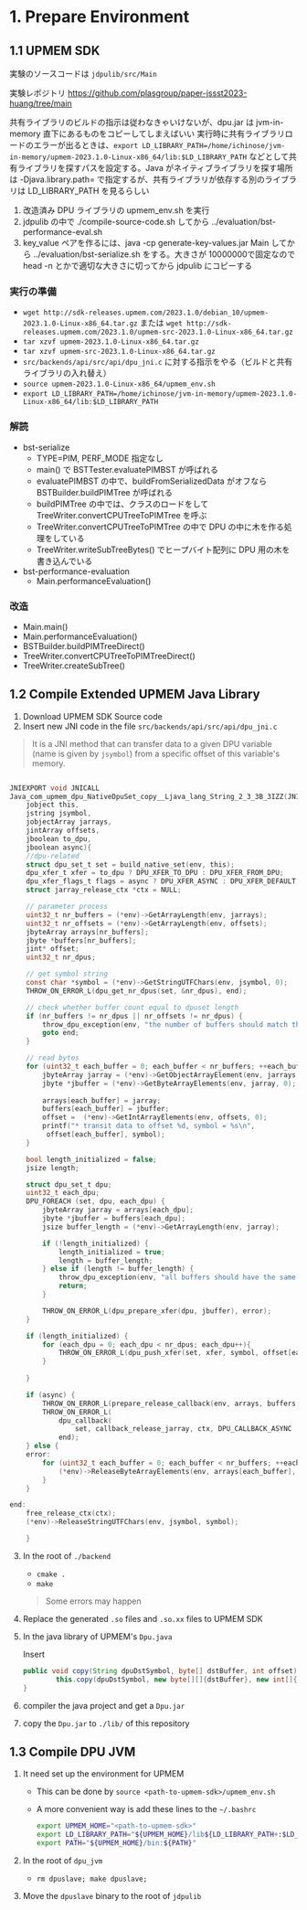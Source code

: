 # 1. Prepare Environment

## 1.1 UPMEM SDK


実験のソースコードは `jdpulib/src/Main`

実験レポジトリ https://github.com/plasgroup/paper-jssst2023-huang/tree/main

共有ライブラリのビルドの指示は従わなきゃいけないが、dpu.jar は jvm-in-memory 直下にあるものをコピーしてしまえばいい
実行時に共有ライブラリロードのエラーが出るときは、`export LD_LIBRARY_PATH=/home/ichinose/jvm-in-memory/upmem-2023.1.0-Linux-x86_64/lib:$LD_LIBRARY_PATH`
などとして共有ライブラリを探すパスを設定する。Java がネイティブライブラリを探す場所は -Djava.library.path= で指定するが、共有ライブラリが依存する別のライブラリは LD_LIBRARY_PATH を見るらしい

1. 改造済み DPU ライブラリの upmem_env.sh を実行
2. jdpulib の中で ./compile-source-code.sh してから ../evaluation/bst-performance-eval.sh
3. key_value ペアを作るには、java -cp generate-key-values.jar Main してから ../evaluation/bst-serialize.sh をする。大きさが 10000000で固定なので head -n とかで適切な大きさに切ってから jdpulib にコピーする

### 実行の準備
- `wget http://sdk-releases.upmem.com/2023.1.0/debian_10/upmem-2023.1.0-Linux-x86_64.tar.gz` または `wget http://sdk-releases.upmem.com/2023.1.0/upmem-src-2023.1.0-Linux-x86_64.tar.gz`
- `tar xzvf upmem-2023.1.0-Linux-x86_64.tar.gz`
- `tar xzvf upmem-src-2023.1.0-Linux-x86_64.tar.gz`
- `src/backends/api/src/api/dpu_jni.c` に対する指示をやる（ビルドと共有ライブラリの入れ替え）
- `source upmem-2023.1.0-Linux-x86_64/upmem_env.sh`
- `export LD_LIBRARY_PATH=/home/ichinose/jvm-in-memory/upmem-2023.1.0-Linux-x86_64/lib:$LD_LIBRARY_PATH`

### 解読
- bst-serialize
  - TYPE=PIM, PERF_MODE 指定なし
  - main() で BSTTester.evaluatePIMBST が呼ばれる
  - evaluatePIMBST の中で、buildFromSerializedData がオフなら BSTBuilder.buildPIMTree が呼ばれる
  - buildPIMTree の中では、クラスのロードをして TreeWriter.convertCPUTreeToPIMTree を呼ぶ
  - TreeWriter.convertCPUTreeToPIMTree の中で DPU の中に木を作る処理をしている
  - TreeWriter.writeSubTreeBytes() でヒープバイト配列に DPU 用の木を書き込んでいる
- bst-performance-evaluation
  - Main.performanceEvaluation()

### 改造
- Main.main()
- Main.performanceEvaluation()
- BSTBuilder.buildPIMTreeDirect()
- TreeWriter.convertCPUTreeToPIMTreeDirect()
- TreeWriter.createSubTree()

## 1.2 Compile Extended UPMEM Java Library

1.  Download UPMEM SDK Source code
2. Insert new JNI code in the file `src/backends/api/src/api/dpu_jni.c`

> It is a JNI method that can transfer data to a given DPU variable (name is given by `jsymbol`) from a specific offset of this variable's memory.

``` c

JNIEXPORT void JNICALL
Java_com_upmem_dpu_NativeDpuSet_copy__Ljava_lang_String_2_3_3B_3IZZ(JNIEnv *env,
    jobject this,
    jstring jsymbol,
    jobjectArray jarrays, 
    jintArray offsets, 
    jboolean to_dpu,
    jboolean async){
    //dpu-related
    struct dpu_set_t set = build_native_set(env, this);
    dpu_xfer_t xfer = to_dpu ? DPU_XFER_TO_DPU : DPU_XFER_FROM_DPU;
    dpu_xfer_flags_t flags = async ? DPU_XFER_ASYNC : DPU_XFER_DEFAULT;
    struct jarray_release_ctx *ctx = NULL;

    // parameter process
    uint32_t nr_buffers = (*env)->GetArrayLength(env, jarrays);
    uint32_t nr_offsets = (*env)->GetArrayLength(env, offsets);
    jbyteArray arrays[nr_buffers];
    jbyte *buffers[nr_buffers];
    jint* offset;
    uint32_t nr_dpus;

    // get symbol string
    const char *symbol = (*env)->GetStringUTFChars(env, jsymbol, 0);
    THROW_ON_ERROR_L(dpu_get_nr_dpus(set, &nr_dpus), end);

    // check whether buffer count equal to dpuset length
    if (nr_buffers != nr_dpus || nr_offsets != nr_dpus) {
        throw_dpu_exception(env, "the number of buffers should match the numer of DPUs");
        goto end;
    }

    // read bytes
    for (uint32_t each_buffer = 0; each_buffer < nr_buffers; ++each_buffer) {
        jbyteArray jarray = (*env)->GetObjectArrayElement(env, jarrays, each_buffer);
        jbyte *jbuffer = (*env)->GetByteArrayElements(env, jarray, 0);
       
        arrays[each_buffer] = jarray;
        buffers[each_buffer] = jbuffer;
        offset =  (*env)->GetIntArrayElements(env, offsets, 0);
        printf("* transit data to offset %d, symbol = %s\n",
         offset[each_buffer], symbol);
    }

    bool length_initialized = false;
    jsize length;

    struct dpu_set_t dpu;
    uint32_t each_dpu;
    DPU_FOREACH (set, dpu, each_dpu) {
        jbyteArray jarray = arrays[each_dpu];
        jbyte *jbuffer = buffers[each_dpu];
        jsize buffer_length = (*env)->GetArrayLength(env, jarray);

        if (!length_initialized) {
            length_initialized = true;
            length = buffer_length;
        } else if (length != buffer_length) {
            throw_dpu_exception(env, "all buffers should have the same length");
            return;
        }

        THROW_ON_ERROR_L(dpu_prepare_xfer(dpu, jbuffer), error);
    }

    if (length_initialized) {
        for (each_dpu = 0; each_dpu < nr_dpus; each_dpu++){
            THROW_ON_ERROR_L(dpu_push_xfer(set, xfer, symbol, offset[each_dpu], length, flags), error);
        }
        
    }

    if (async) {
        THROW_ON_ERROR_L(prepare_release_callback(env, arrays, buffers, nr_buffers, &ctx), end);
        THROW_ON_ERROR_L(
            dpu_callback(
                set, callback_release_jarray, ctx, DPU_CALLBACK_ASYNC | DPU_CALLBACK_NONBLOCKING | DPU_CALLBACK_SINGLE_CALL),
            end);
    } else {
    error:
        for (uint32_t each_buffer = 0; each_buffer < nr_buffers; ++each_buffer) {
            (*env)->ReleaseByteArrayElements(env, arrays[each_buffer], buffers[each_buffer], 0);
        }
    }

end:
    free_release_ctx(ctx);
    (*env)->ReleaseStringUTFChars(env, jsymbol, symbol);

    }
```

3. In the root of `./backend`

   + `cmake .`
   + `make`

   > Some errors may happen

4. Replace the generated `.so` files and `.so.xx` files to UPMEM SDK

5. In the java library of UPMEM's `Dpu.java`

   Insert

   ``` java
   public void copy(String dpuDstSymbol, byte[] dstBuffer, int offset) throws DpuException {
           this.copy(dpuDstSymbol, new byte[][]{dstBuffer}, new int[]{offset});
   }
   ```

6. compiler the java project and get a `Dpu.jar`

7. copy the `Dpu.jar` to `./lib/` of this repository



## 1.3 Compile DPU JVM

1. It need set up the environment for UPMEM

   + This can be done by `source <path-to-upmem-sdk>/upmem_env.sh`

   + A more convenient way is add these lines to the  `~/.bashrc`

     ``` bash
     export UPMEM_HOME="<path-to-upmem-sdk>"
     export LD_LIBRARY_PATH="${UPMEM_HOME}/lib${LD_LIBRARY_PATH+:$LD_LIBRARY_PATH}"
     export PATH="${UPMEM_HOME}/bin:${PATH}"
     ```

2. In the root of `dpu_jvm`
   + `rm dpuslave; make dpuslave;`
3. Move the `dpuslave` binary to the root of `jdpulib`





